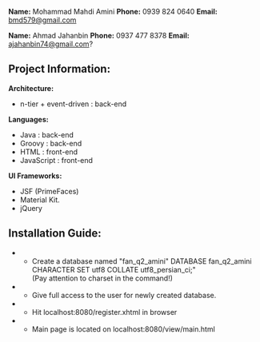 **Name:** Mohammad Mahdi Amini
**Phone:** 0939 824 0640
**Email:** bmd579@gmail.com

**Name:** Ahmad Jahanbin
**Phone:** 0937 477 8378
**Email:** ajahanbin74@gmail.com?

## Project Information:

**Architecture:**
* n-tier + event-driven : back-end

**Languages:**
* Java : back-end
* Groovy : back-end
* HTML : front-end
* JavaScript : front-end

**UI Frameworks:**
* JSF (PrimeFaces)
* Material Kit. 
* jQuery

## Installation Guide: 
* - Create a database named "fan_q2_amini" 
DATABASE fan_q2_amini CHARACTER SET utf8 COLLATE utf8_persian_ci;"<br>(Pay attention to charset in the command!) 
* - Give full access to the user for newly created database.  
* - Hit localhost:8080/register.xhtml in browser
* - Main page is located on localhost:8080/view/main.html 
